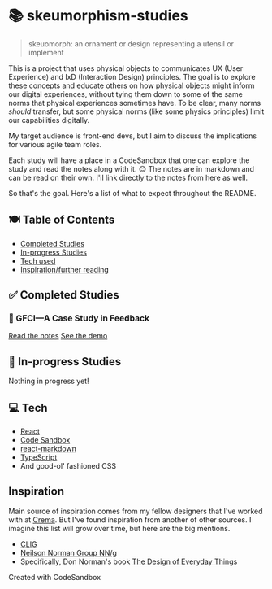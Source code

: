 # 📚 skeumorphism-studies

> skeuomorph: an ornament or design representing a utensil or implement

This is a project that uses physical objects to communicates UX (User Experience) and IxD (Interaction Design) principles.
The goal is to explore these concepts and educate others on how physical objects might inform our digital experiences,
without tying them down to some of the same norms that physical experiences sometimes have. To be clear, many norms _should_
transfer, but some physical norms (like some physics principles) limit our capabilities digitally.

My target audience is front-end devs, but I aim to discuss the implications for various agile team roles.

Each study will have a place in a CodeSandbox that one can explore the study and read the notes along with it. 😊
The notes are in markdown and can be read on their own. I'll link directly to the notes from here as well.

So that's the goal. Here's a list of what to expect throughout the README.

## 🍽 Table of Contents

- [Completed Studies](#completed-studies)
- [In-progress Studies](#in-progress-studies)
- [Tech used](#tech)
- [Inspiration/further reading](#inspiration)

## ✅ Completed Studies

### 🔌 GFCI—A Case Study in Feedback

[Read the notes](src/notes/gfci.md)
[See the demo](https://codesandbox.io/s/github/neobats/skeumorphism-studies/tree/main)

## 🚧 In-progress Studies

Nothing in progress yet!

## 💻 Tech

- [React](https://github.com/reactjs)
- [Code Sandbox](https://github.com/codesandbox)
- [react-markdown](https://github.com/remarkjs/react-markdown)
- [TypeScript](https://github.com/microsoft/TypeScript)
- And good-ol' fashioned CSS

## Inspiration

Main source of inspiration comes from my fellow designers that I've worked with at [Crema](https://www.crema.us). But I've found
inspiration from another of other sources. I imagine this list will grow over time, but here are the big mentions.

- [CLIG](https://clig.dev/)
- [Neilson Norman Group NN/g](https://www.nngroup.com/)
- Specifically, Don Norman's book [The Design of Everyday Things](https://jnd.org/the-design-of-everyday-things-revised-and-expanded-edition/)

Created with CodeSandbox
